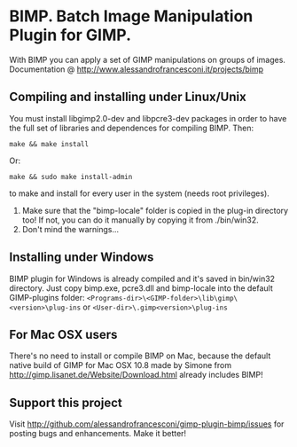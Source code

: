 BIMP. Batch Image Manipulation Plugin for GIMP.
===============================================

With BIMP you can apply a set of GIMP manipulations on groups of images.
Documentation @ http://www.alessandrofrancesconi.it/projects/bimp


Compiling and installing under Linux/Unix
-----------------------------------------

You must install libgimp2.0-dev and libpcre3-dev packages in order to have 
the full set of libraries and dependences for compiling BIMP.
Then:

	make && make install
	
Or:

	make && sudo make install-admin

to make and install for every user in the system (needs root privileges).

1.	Make sure that the "bimp-locale" folder is copied in the plug-in directory too! If not, you can do it manually by copying it from ./bin/win32.
2.	Don't mind the warnings...


Installing under Windows
-------------------------

BIMP plugin for Windows is already compiled and it's saved in bin/win32 directory.
Just copy bimp.exe, pcre3.dll and bimp-locale into the default GIMP-plugins folder:
`<Programs-dir>\<GIMP-folder>\lib\gimp\<version>\plug-ins`
or
`<User-dir>\.gimp<version>\plug-ins`


For Mac OSX users
-----------------
There's no need to install or compile BIMP on Mac, because the default native build of GIMP for Mac OSX 10.8 made by Simone from http://gimp.lisanet.de/Website/Download.html already includes BIMP!


Support this project
--------------------

Visit http://github.com/alessandrofrancesconi/gimp-plugin-bimp/issues
for posting bugs and enhancements. Make it better!
